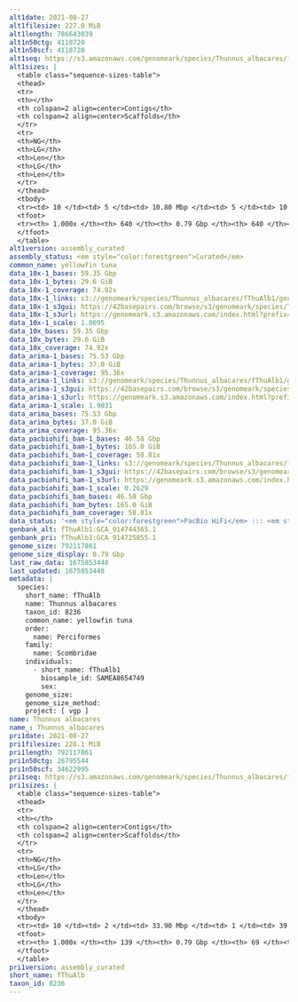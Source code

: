 ```yaml
---
alt1date: 2021-08-27
alt1filesize: 227.0 MiB
alt1length: 786643039
alt1n50ctg: 4118720
alt1n50scf: 4118720
alt1seq: https://s3.amazonaws.com/genomeark/species/Thunnus_albacares/fThuAlb1/assembly_curated/fThuAlb1.alt.cur.20210827.fasta.gz
alt1sizes: |
  <table class="sequence-sizes-table">
  <thead>
  <tr>
  <th></th>
  <th colspan=2 align=center>Contigs</th>
  <th colspan=2 align=center>Scaffolds</th>
  </tr>
  <tr>
  <th>NG</th>
  <th>LG</th>
  <th>Len</th>
  <th>LG</th>
  <th>Len</th>
  </tr>
  </thead>
  <tbody>
  <tr><td> 10 </td><td> 5 </td><td> 10.80 Mbp </td><td> 5 </td><td> 10.80 Mbp </td></tr>  <tr><td> 20 </td><td> 13 </td><td> 9.03 Mbp </td><td> 13 </td><td> 9.03 Mbp </td></tr>  <tr><td> 30 </td><td> 24 </td><td> 6.71 Mbp </td><td> 24 </td><td> 6.71 Mbp </td></tr>  <tr><td> 40 </td><td> 37 </td><td> 5.29 Mbp </td><td> 37 </td><td> 5.29 Mbp </td></tr>  <tr style="background-color:#cccccc;"><td> 50 </td><td> 54 </td><td> 4.12 Mbp </td><td> 54 </td><td> 4.12 Mbp </td></tr>  <tr><td> 60 </td><td> 75 </td><td> 3.34 Mbp </td><td> 75 </td><td> 3.34 Mbp </td></tr>  <tr><td> 70 </td><td> 102 </td><td> 2.43 Mbp </td><td> 102 </td><td> 2.43 Mbp </td></tr>  <tr><td> 80 </td><td> 143 </td><td> 1.57 Mbp </td><td> 143 </td><td> 1.57 Mbp </td></tr>  <tr><td> 90 </td><td> 208 </td><td> 0.91 Mbp </td><td> 208 </td><td> 0.91 Mbp </td></tr>  <tr><td> 100 </td><td> 639 </td><td> 4.27 Kbp </td><td> 639 </td><td> 4.27 Kbp </td></tr>  </tbody>
  <tfoot>
  <tr><th> 1.000x </th><th> 640 </th><th> 0.79 Gbp </th><th> 640 </th><th> 0.79 Gbp </th></tr>
  </tfoot>
  </table>
alt1version: assembly_curated
assembly_status: <em style="color:forestgreen">Curated</em>
common_name: yellowfin tuna
data_10x-1_bases: 59.35 Gbp
data_10x-1_bytes: 29.6 GiB
data_10x-1_coverage: 74.92x
data_10x-1_links: s3://genomeark/species/Thunnus_albacares/fThuAlb1/genomic_data/10x/<br>
data_10x-1_s3gui: https://42basepairs.com/browse/s3/genomeark/species/Thunnus_albacares/fThuAlb1/genomic_data/10x/
data_10x-1_s3url: https://genomeark.s3.amazonaws.com/index.html?prefix=species/Thunnus_albacares/fThuAlb1/genomic_data/10x/
data_10x-1_scale: 1.8695
data_10x_bases: 59.35 Gbp
data_10x_bytes: 29.6 GiB
data_10x_coverage: 74.92x
data_arima-1_bases: 75.53 Gbp
data_arima-1_bytes: 37.0 GiB
data_arima-1_coverage: 95.36x
data_arima-1_links: s3://genomeark/species/Thunnus_albacares/fThuAlb1/genomic_data/arima/<br>
data_arima-1_s3gui: https://42basepairs.com/browse/s3/genomeark/species/Thunnus_albacares/fThuAlb1/genomic_data/arima/
data_arima-1_s3url: https://genomeark.s3.amazonaws.com/index.html?prefix=species/Thunnus_albacares/fThuAlb1/genomic_data/arima/
data_arima-1_scale: 1.9031
data_arima_bases: 75.53 Gbp
data_arima_bytes: 37.0 GiB
data_arima_coverage: 95.36x
data_pacbiohifi_bam-1_bases: 46.58 Gbp
data_pacbiohifi_bam-1_bytes: 165.0 GiB
data_pacbiohifi_bam-1_coverage: 58.81x
data_pacbiohifi_bam-1_links: s3://genomeark/species/Thunnus_albacares/fThuAlb1/genomic_data/pacbio_hifi/<br>
data_pacbiohifi_bam-1_s3gui: https://42basepairs.com/browse/s3/genomeark/species/Thunnus_albacares/fThuAlb1/genomic_data/pacbio_hifi/
data_pacbiohifi_bam-1_s3url: https://genomeark.s3.amazonaws.com/index.html?prefix=species/Thunnus_albacares/fThuAlb1/genomic_data/pacbio_hifi/
data_pacbiohifi_bam-1_scale: 0.2629
data_pacbiohifi_bam_bases: 46.58 Gbp
data_pacbiohifi_bam_bytes: 165.0 GiB
data_pacbiohifi_bam_coverage: 58.81x
data_status: '<em style="color:forestgreen">PacBio HiFi</em> ::: <em style="color:forestgreen">10x</em> ::: <em style="color:forestgreen">Arima</em>'
genbank_alt: fThuAlb1:GCA_914744365.1
genbank_pri: fThuAlb1:GCA_914725855.1
genome_size: 792117861
genome_size_display: 0.79 Gbp
last_raw_data: 1675853448
last_updated: 1675853448
metadata: |
  species:
    short_name: fThuAlb
    name: Thunnus albacares
    taxon_id: 8236
    common_name: yellowfin tuna
    order:
      name: Perciformes
    family:
      name: Scombridae
    individuals:
      - short_name: fThuAlb1
        biosample_id: SAMEA8654749
        sex:
    genome_size:
    genome_size_method:
    project: [ vgp ]
name: Thunnus albacares
name_: Thunnus_albacares
pri1date: 2021-08-27
pri1filesize: 228.1 MiB
pri1length: 792117861
pri1n50ctg: 26795544
pri1n50scf: 34622995
pri1seq: https://s3.amazonaws.com/genomeark/species/Thunnus_albacares/fThuAlb1/assembly_curated/fThuAlb1.pri.cur.20210827.fasta.gz
pri1sizes: |
  <table class="sequence-sizes-table">
  <thead>
  <tr>
  <th></th>
  <th colspan=2 align=center>Contigs</th>
  <th colspan=2 align=center>Scaffolds</th>
  </tr>
  <tr>
  <th>NG</th>
  <th>LG</th>
  <th>Len</th>
  <th>LG</th>
  <th>Len</th>
  </tr>
  </thead>
  <tbody>
  <tr><td> 10 </td><td> 2 </td><td> 33.90 Mbp </td><td> 1 </td><td> 39.74 Mbp </td></tr>  <tr><td> 20 </td><td> 4 </td><td> 33.74 Mbp </td><td> 4 </td><td> 36.94 Mbp </td></tr>  <tr><td> 30 </td><td> 6 </td><td> 32.23 Mbp </td><td> 6 </td><td> 35.59 Mbp </td></tr>  <tr><td> 40 </td><td> 9 </td><td> 31.06 Mbp </td><td> 8 </td><td> 35.39 Mbp </td></tr>  <tr style="background-color:#cccccc;"><td> 50 </td><td> 12 </td><td style="background-color:#88ff88;"> 26.80 Mbp </td><td> 10 </td><td style="background-color:#88ff88;"> 34.62 Mbp </td></tr>  <tr><td> 60 </td><td> 15 </td><td> 23.33 Mbp </td><td> 13 </td><td> 32.03 Mbp </td></tr>  <tr><td> 70 </td><td> 19 </td><td> 16.20 Mbp </td><td> 15 </td><td> 30.70 Mbp </td></tr>  <tr><td> 80 </td><td> 24 </td><td> 13.99 Mbp </td><td> 18 </td><td> 30.33 Mbp </td></tr>  <tr><td> 90 </td><td> 31 </td><td> 7.49 Mbp </td><td> 20 </td><td> 28.23 Mbp </td></tr>  <tr><td> 100 </td><td> 138 </td><td> 10.12 Kbp </td><td> 68 </td><td> 10.12 Kbp </td></tr>  </tbody>
  <tfoot>
  <tr><th> 1.000x </th><th> 139 </th><th> 0.79 Gbp </th><th> 69 </th><th> 0.79 Gbp </th></tr>
  </tfoot>
  </table>
pri1version: assembly_curated
short_name: fThuAlb
taxon_id: 8236
---
```

